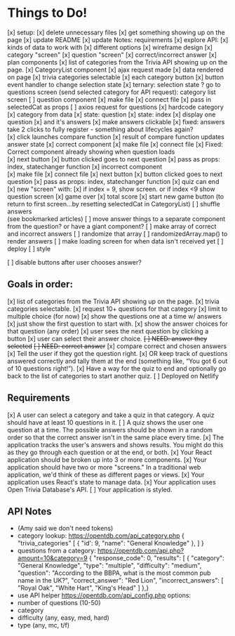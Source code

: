 # Things to Do! 
[x] setup: 
    [x] delete unnecessary files 
    [x] get something showing up on the page 
    [x] update README
    [x] update Notes: requirements
[x]  explore API: 
    [x] kinds of data to work with
    [x] different options 
[x] wireframe design
    [x] category "screen" 
    [x] question "screen"
    [x] correct/incorrect answer
[x] plan components
[x] list of categories from the Trivia API showing up on the page.
    [x] CategoryList component 
    [x] ajax request made 
    [x] data rendered on page 
[x] trivia categories selectable
    [x] each category button
    [x] button event handler to change selection state
    [x] ternary: selection state ? go to questions screen (send selected category for API request): category list screen 
[ ] question component 
    [x] make file
    [x] connect file
    [x] pass in selectedCat as props 
    [ ] axios request for questions 
        [x] hardcode category
        [x] category from data
    [x] state: question 
    [x] state: index 
    [x] display one question 
        [x] and it's answers 
    [x] make answers clickable
    [x] fixed: answers take 2 clicks to fully register - something about lifecycles again?     
    [x] click launches compare function 
    [x] result of compare function updates answer state
[x] correct component
    [x] make file
    [x] connect file 
    [x] Fixed: Correct component already showing when question loads     
    [x] next button
    [x] button clicked goes to next question 
    [x] pass as props: index, statechanger function
[x] incorrect component  
    [x] make file
    [x] connect file 
    [x] next button
    [x] button clicked goes to next question 
    [x] pass as props: index, statechanger function 
[x] quiz can end 
    [x] new "screen" with:
        [x] if index = 9, show screen. or if index <9 show question screen 
        [x] game over
        [x] total score
        [x] start new game button (to return to first screen...by resetting selectedCat in CategoryList)
[ ] shuffle answers  
    (see bookmarked articles)
    [ ] move answer things to a separate component from the question? or have a giant component? 
    [ ] make array of correct and incorrect answers 
    [ ] randomize that array 
    [ ] randomizedArray.map() to render answers
[ ] make loading screen for when data isn't received yet 
[ ] deploy
[ ] style


[ ] disable buttons after user chooses answer? 
      

## Goals in order: 
[x] list of categories from the Trivia API showing up on the page.
[x] trivia categories selectable. 
    [x] request 10+ questions for that category
    [x] limit to multiple choice (for now)
[x] show the questions one at a time w/ answers
    [x] just show the first question to start with.
    [x] show the answer choices for that question (any order)
    [x] user sees the next question by clicking a button
[x] user can select their answer choice. 
    ~~[ ] NEED: answer they selected~~
    ~~[ ] NEED: correct answer~~
    [x] compare correct and chosen answers 
[x] Tell the user if they got the question right.
    [x] OR keep track of questions answered correctly and tally them at the end (something like, “You got 6 out of 10 questions right!”).
[x] Have a way for the quiz to end and optionally go back to the list of categories to start another quiz.
[ ] Deployed on Netlify

## Requirements
[x] A user can select a category and take a quiz in that category. A quiz should have at least 10 questions in it. 
[ ] A quiz shows the user one question at a time. The possible answers should be shown in a random order so that the correct answer isn't in the same place every time.
[x] The application tracks the user's answers and shows results. You might do this as they go through each question or at the end, or both.
[x] Your React application should be broken up into 3 or more components.
[x] Your application should have two or more "screens." In a traditional web application, we'd think of these as different pages or views.
[x] Your application uses React's state to manage data.
[x] Your application uses Open Trivia Database's API.
[ ] Your application is styled.



## API Notes
- (Amy said we don't need tokens)
- category lookup: https://opentdb.com/api_category.php
    {
    "trivia_categories" [
        {
            "id': 9,
            "name": "General Knowledge"
        },
        ]
    }
- questions from a category: https://opentdb.com/api.php?amount=10&category=9
    {
	"response_code": 0,
	"results": [
		{
			"category": "General Knowledge",
			"type": "multiple",
			"difficulty": "medium",
			"question": "According to the BBPA, what is the most common pub name in the UK?",
			"correct_answer": "Red Lion",
			"incorrect_answers": [
				"Royal Oak",
				"White Hart",
				"King&#039;s Head"
			]
		},}        
- use API helper https://opentdb.com/api_config.php
options: 
- number of questions (10-50)
- category
- difficulty (any, easy, med, hard)
- type (any, mc, t/f)


